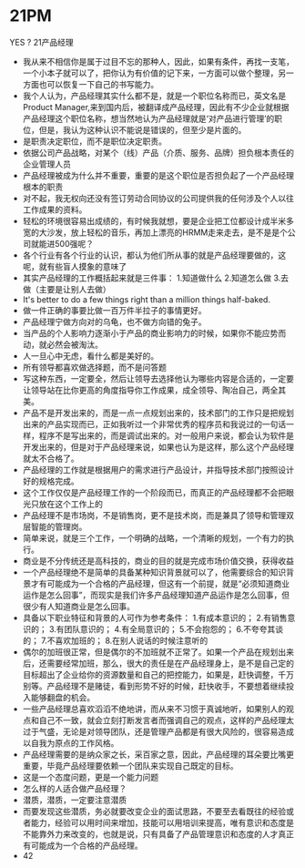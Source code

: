 # 21PM
YES ? 21产品经理
- 我从来不相信你是属于过目不忘的那种人，因此，如果有条件，再找一支笔，一个小本子就可以了，把你认为有价值的记下来，一方面可以做个整理，另一方面也可以恢复一下自己的书写能力。
- 我个人认为，产品经理其实什么都不是，就是一个职位名称而已，英文名是Product Manager,来到国内后，被翻译成产品经理，因此有不少企业就根据产品经理这个职位名称，想当然地认为产品经理就是‘对产品进行管理’的职位，但是，我认为这种认识不能说是错误的，但至少是片面的。
- 是职责决定职位，而不是职位决定职责。
- 依据公司产品战略，对某个（线）产品（介质、服务、品牌）担负根本责任的企业管理人员
- 产品经理被成为什么并不重要，重要的是这个职位是否担负起了一个产品经理根本的职责
- 对不起，我无权向还没有签订劳动合同协议的公司提供我的任何涉及个人以往工作成果的资料。
- 轻松的环境很容易出成绩的，有时候我就想，要是企业把工位都设计成半米多宽的大沙发，放上轻松的音乐，再加上漂亮的HRMM走来走去，是不是是个公司就能进500强呢？
- 各个行业有各个行业的认识，都认为他们所从事的就是产品经理要做的，这呢，就有些盲人摸象的意味了
- 其实产品经理的工作概括起来就是三件事：
1.知道做什么
2.知道怎么做
3.去做（主要是让别人去做）
- It's better to do a few things right than a million things half-baked.
- 做一件正确的事要比做一百万件半拉子的事情更好。
- 产品经理宁做方向对的乌龟，也不做方向错的兔子。
- 当产品的个人影响力逐渐小于产品的商业影响力的时候，如果你不能应势而动，就必然会被淘汰。
- 人一旦心中无虑，看什么都是美好的。
- 所有领导都喜欢做选择题，而不是问答题
- 写这种东西，一定要全，然后让领导去选择他认为哪些内容是合适的，一定要让领导站在比你更高的角度指导你工作成果，成全领导、陶冶自己，两全其美。
- 产品不是开发出来的，而是一点一点规划出来的，技术部门的工作只是把规划出来的产品实现而已，正如我听过一个非常优秀的程序员和我说过的一句话一样，程序不是写出来的，而是调试出来的。对一般用户来说，都会认为软件是开发出来的，但是对于产品经理来说，如果也认为是这样，那么这个产品经理就太不合格了。
- 产品经理的工作就是根据用户的需求进行产品设计，并指导技术部门按照设计好的规格完成。
- 这个工作仅仅是产品经理工作的一个阶段而已，而真正的产品经理都不会把眼光只放在这个工作上的
- 产品经理不是市场岗，不是销售岗，更不是技术岗，而是兼具了领导和管理双层智能的管理岗。
- 简单来说，就是三个工作，一个明确的战略，一个清晰的规划，一个有力的执行。
- 商业是不分传统还是高科技的，商业的目的就是完成市场价值交换，获得收益
- 一个产品经理绝不是简单的具备某种知识背景就可以了，他需要综合的知识背景才有可能成为一个合格的产品经理，但这有一个前提，就是“必须知道商业运作是怎么回事”，而现实是我们许多产品经理知道产品运作是怎么回事，但很少有人知道商业是怎么回事。
- 具备以下职业特征和背景的人可作为参考条件：
1.有成本意识的；
2.有销售意识的；
3.有团队意识的；
4.有全局意识的；
5.不会抱怨的；
6.不夸夸其谈的；
7.不喜欢加班的；
8.在别人说话的时候注意听的
- 偶尔的加班很正常，但是偶尔的不加班就不正常了。如果一个产品在规划出来后，还需要经常加班，那么，很大的责任是在产品经理身上，是不是自己定的目标超出了企业给你的资源数量和自己的把控能力，如果是，赶快调整，千万别等。产品经理不是赌徒，看到形势不好的时候，赶快收手，不要想着继续投入能够翻盘的机会。
- 一些产品经理总喜欢滔滔不绝地讲，而从来不习惯于真诚地听，如果别人的观点和自己不一致，就会立刻打断发言者而强调自己的观点，这样的产品经理太过于气盛，无论是对领导团队，还是管理产品都是有很大风险的，很容易造成以自我为原点的工作风格。
- 产品经理需要的是纳众家之长，采百家之意，因此，产品经理的耳朵要比嘴更重要，毕竟产品经理要依赖一个团队来实现自己既定的目标。
- 这是一个态度问题，更是一个能力问题
- 怎么样的人适合做产品经理？
- 潜质，潜质，一定要注意潜质
- 而要发现这些潜质，务必就要改变企业的面试思路，不要至去看既往的经验或者能力，经验可以用时间来增加，技能可以用培训来提高，唯有意识和态度是不能靠外力来改变的，也就是说，只有具备了产品管理意识和态度的人才真正有可能成为一个合格的产品经理。
- 42
